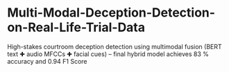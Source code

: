 # Multi-Modal-Deception-Detection-on-Real-Life-Trial-Data
High-stakes courtroom deception detection using multimodal fusion (BERT text ✚ audio MFCCs ✚ facial cues) – final hybrid model achieves 83 % accuracy and 0.94 F1 Score
